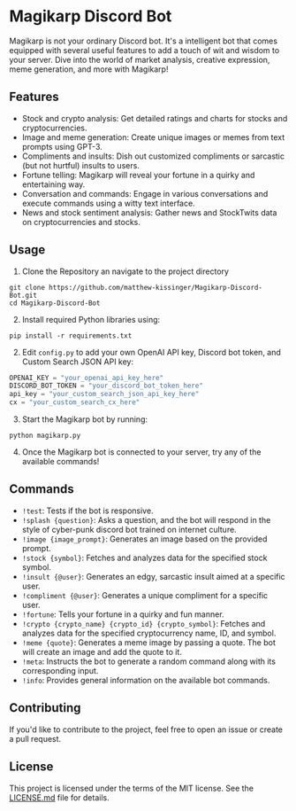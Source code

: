 # Magikarp Discord Bot

Magikarp is not your ordinary Discord bot. It's a intelligent bot that comes equipped with several useful features to add a touch of wit and wisdom to your server. Dive into the world of market analysis, creative expression, meme generation, and more with Magikarp!

## Features

- Stock and crypto analysis: Get detailed ratings and charts for stocks and cryptocurrencies.
- Image and meme generation: Create unique images or memes from text prompts using GPT-3.
- Compliments and insults: Dish out customized compliments or sarcastic (but not hurtful) insults to users.
- Fortune telling: Magikarp will reveal your fortune in a quirky and entertaining way.
- Conversation and commands: Engage in various conversations and execute commands using a witty text interface.
- News and stock sentiment analysis: Gather news and StockTwits data on cryptocurrencies and stocks.

## Usage

1. Clone the Repository an navigate to the project directory

```
git clone https://github.com/matthew-kissinger/Magikarp-Discord-Bot.git
cd Magikarp-Discord-Bot
```

2. Install required Python libraries using:

```
pip install -r requirements.txt
```

2. Edit `config.py` to add your own OpenAI API key, Discord bot token, and Custom Search JSON API key:

```python
OPENAI_KEY = "your_openai_api_key_here"
DISCORD_BOT_TOKEN = "your_discord_bot_token_here"
api_key = "your_custom_search_json_api_key_here"
cx = "your_custom_search_cx_here"
```

3. Start the Magikarp bot by running:

```
python magikarp.py
```

4. Once the Magikarp bot is connected to your server, try any of the available commands!

## Commands

* `!test`: Tests if the bot is responsive.
* `!splash {question}`: Asks a question, and the bot will respond in the style of cyber-punk discord bot trained on internet culture.
* `!image {image_prompt}`: Generates an image based on the provided prompt.
* `!stock {symbol}`: Fetches and analyzes data for the specified stock symbol.
* `!insult {@user}`: Generates an edgy, sarcastic insult aimed at a specific user.
* `!compliment {@user}`: Generates a unique compliment for a specific user.
* `!fortune`: Tells your fortune in a quirky and fun manner.
* `!crypto {crypto_name} {crypto_id} {crypto_symbol}`: Fetches and analyzes data for the specified cryptocurrency name, ID, and symbol.
* `!meme {quote}`: Generates a meme image by passing a quote. The bot will create an image and add the quote to it.
* `!meta`: Instructs the bot to generate a random command along with its corresponding input.
* `!info`: Provides general information on the available bot commands.


## Contributing

If you'd like to contribute to the project, feel free to open an issue or create a pull request. 

## License

This project is licensed under the terms of the MIT license. See the [LICENSE.md](LICENSE.md) file for details.
